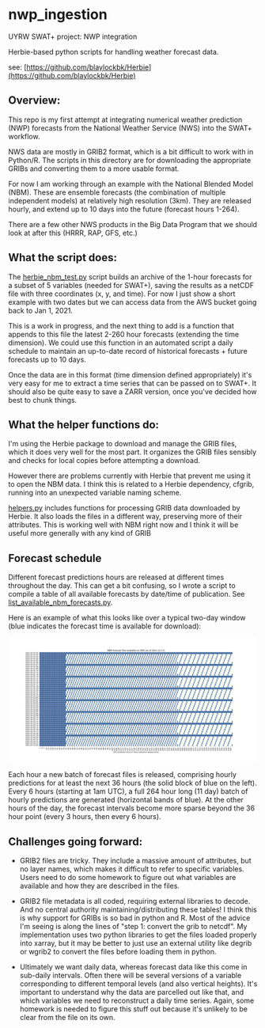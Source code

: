 # nwp_ingestion
UYRW SWAT+ project: NWP integration

Herbie-based python scripts for handling weather forecast data.

see: [https://github.com/blaylockbk/Herbie](https://github.com/blaylockbk/Herbie)


## Overview: 

This repo is my first attempt at integrating numerical weather prediction (NWP) forecasts from the National Weather Service (NWS) into the SWAT+ workflow.

NWS data are mostly in GRIB2 format, which is a bit difficult to work with in Python/R. The scripts in this directory are for downloading the appropriate GRIBs and converting them to a more usable format.

For now I am working through an example with the National Blended Model (NBM). These are ensemble forecasts (the combination of multiple independent models) at relatively high resolution (3km). They are released hourly, and extend up to 10 days into the future (forecast hours 1-264).

There are a few other NWS products in the Big Data Program that we should look at after this (HRRR, RAP, GFS, etc.)


## What the script does:

The [herbie_nbm_test.py](https://github.com/deankoch/nwp_ingestion/blob/main/herbie_nbm_test.py) script builds an archive of the 1-hour forecasts for a subset of 5 variables (needed for SWAT+), saving the results as a netCDF file with three coordinates (x, y, and time). For now I just show a short example with two dates but we can access data from the AWS bucket going back to Jan 1, 2021.

This is a work in progress, and the next thing to add is a function that appends to this file the latest 2-260 hour forecasts (extending the time dimension). We could use this function in an automated script a daily schedule to maintain an up-to-date record of historical forecasts + future forecasts up to 10 days.

Once the data are in this format (time dimension defined appropriately) it's very easy for me to extract a time series that can be passed on to SWAT+. It should also be quite easy to save a ZARR version, once you've decided how best to chunk things.


## What the helper functions do:

I'm using the Herbie package to download and manage the GRIB files, which it does very well for the most part. It organizes the GRIB files sensibly and checks for local copies before attempting a download.

However there are problems currently with Herbie that prevent me using it to open the NBM data. I think this is related to a Herbie dependency, cfgrib, running into an unexpected variable naming scheme.

[helpers.py](https://github.com/deankoch/nwp_ingestion/blob/main/helpers.py) includes functions for processing GRIB data downloaded by Herbie. It also loads the files in a different way, preserving more of their attributes. This is working well with NBM right now and I think it will be useful more generally with any kind of GRIB

## Forecast schedule

Different forecast predictions hours are released at different times throughout the day.
This can get a bit confusing, so I wrote a script to compile a table of all available
forecasts by date/time of publication. See [list_available_nbm_forecasts.py](https://github.com/deankoch/nwp_ingestion/blob/main/list_available_nbm_forecasts.py).

Here is an example of what this looks like over a typical two-day window (blue indicates
the forecast time is available for download):

<img src="https://raw.githubusercontent.com/deankoch/nwp_ingestion/main/fxx_sample.png"></img>

Each hour a new batch of forecast files is released, comprising hourly predictions for at least the next 36 hours (the solid block of blue on the left). Every 6 hours (starting at 1am UTC), a full 264 hour long (11 day) batch of hourly predictions are generated (horizontal
bands of blue). At the other hours of the day, the forecast intervals become more sparse
beyond the 36 hour point (every 3 hours, then every 6 hours).

## Challenges going forward:

- GRIB2 files are tricky. They include a massive amount of attributes, but no layer names, which makes it difficult to refer to specific variables. Users need to do some homework to figure out what variables are available and how they are described in the files.

- GRIB2 file metadata is all coded, requiring external libraries to decode. And no central authority maintaining/distributing these tables! I think this is why support for GRIBs is so bad in python and R. Most of the advice I'm seeing is along the lines of "step 1: convert the grib to netcdf". My implementation uses two python libraries to get the files loaded properly into xarray, but it may be better to just use an external utility like degrib or wgrib2 to convert the files before loading them in python.

- Ultimately we want daily data, whereas forecast data like this come in sub-daily intervals. Often there will be several versions of a variable corresponding to different temporal levels (and also vertical heights). It's important to understand why the data are parcelled out like that, and which variables we need to reconstruct a daily time series. Again, some homework is needed to figure this stuff out because it's unlikely to be clear from the file on its own.



